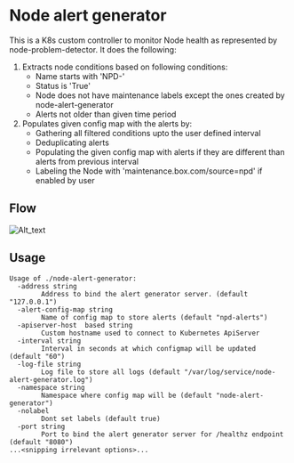 # Node alert generator
This is a K8s custom controller to monitor Node health as represented by node-problem-detector. It does the following:
1. Extracts node conditions based on following conditions: 
   * Name starts with 'NPD-'
   * Status is 'True'
   * Node does not have maintenance labels except the ones created by node-alert-generator
   * Alerts not older than given time period
2. Populates given config map with the alerts by:
   * Gathering all filtered conditions upto the user defined interval
   * Deduplicating alerts
   * Populating the given config map with alerts if they are different than alerts from previous interval
   * Labeling the Node with 'maintenance.box.com/source=npd' if enabled by user

## Flow
![Alt_text](k8s_automediation.jpeg "Autoremediation flow")

## Usage
```$ ./node-alert-generator -h
Usage of ./node-alert-generator:
  -address string
    	Address to bind the alert generator server. (default "127.0.0.1")
  -alert-config-map string
    	Name of config map to store alerts (default "npd-alerts")
  -apiserver-host  based string
    	Custom hostname used to connect to Kubernetes ApiServer
  -interval string
    	Interval in seconds at which configmap will be updated (default "60")
  -log-file string
    	Log file to store all logs (default "/var/log/service/node-alert-generator.log")
  -namespace string
    	Namespace where config map will be (default "node-alert-generator")
  -nolabel
    	Dont set labels (default true)
  -port string
    	Port to bind the alert generator server for /healthz endpoint (default "8080")
...<snipping irrelevant options>...
```
